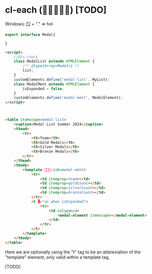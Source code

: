 # cl-each (🧑🏽‍🤝‍🧑🏽) [TODO]

Windows:  🪟 + "." => hol

```TypeScript
export interface Medal{

}
```

```html
<script>
    //@ts-check
    class MedalList extends HTMLElement {
        /** @type{Array<Medal>} */
        list;
    }
    customElements.define('medal-list', MyList);
    class MedalMent extends HTMLElement {
        isExpanded = false;
    }
    customElements.define('medal-ment', MedalElement);
</script>



<table itemscope=medal-list>
    <caption>Medal List Summer 2024</caption>
    <thead>
        <tr>
            <th>Team</th>
            <th>Gold Medals</th>
            <th>Silver Medals</th>
            <th>Bronze Medals</th>
        </tr>
    </thead>
    <tbody>
        <template 🧑‍🤝‍🧑-ish=medal-ment>
            <tr>
                <td itemprop=team></td>
                <td itemprop=goldCount></td>
                <td itemprop=silverCount></td>
                <td itemprop=bronzeCount></td>
            </tr>
            <t 🎚️="on when isExpanded">
                <tr>
                    <td colspan=4>
                        <medal-element itemscope></medal-element>
                    </td>
                </tr>
            </t>
        </template>
    </tbody>
</table>
```

Here we are optionally using the "t" tag to be an abbreviation of the "template" element, only valid within a template tag.

[TODO]